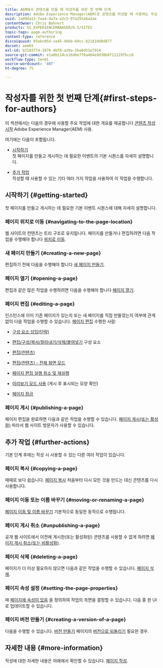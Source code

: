 ```yaml
---
title: AEM에서 콘텐츠를 만들 때 작성자를 위한 첫 번째 단계
description: Adobe Experience Manager(AEM)로 콘텐츠를 작성할 때 사용하는 주요 작업에 대한 개요입니다.
uuid: 1a09da22-faa4-4a7a-a2c5-97a255a6a2ae
contentOwner: Chris Bohnert
products: SG_EXPERIENCEMANAGER/6.5/SITES
topic-tags: page-authoring
content-type: reference
discoiquuid: 85ebc05d-ce45-4bbb-b9cc-b21810d0d877
docset: aem65
exl-id: b2103774-1876-4bf8-a29a-2ba0d51e7914
source-git-commit: e1a0b114ce16d0e7f6a464e9d30b8f111297bcc6
workflow-type: tm+mt
source-wordcount: '407'
ht-degree: 7%

---
```


# 작성자를 위한 첫 번째 단계{#first-steps-for-authors}

이 섹션에서는 다음의 경우에 사용할 주요 작업에 대한 개요를 제공합니다 [콘텐츠 작성 시작](/help/sites-authoring/author.md#concept-of-authoring-and-publishing) Adobe Experience Manager(AEM) 사용.

여기에는 다음이 포함됩니다.

* [시작하기](#getting-started)\
   첫 페이지를 만들고 게시하는 데 필요한 이벤트의 기본 시퀀스를 자세히 설명합니다.

* [추가 작업](#further-actions)\
   작성할 때 사용할 수 있는 기타 여러 가지 작업을 사용하여 이 작업을 수행합니다.

## 시작하기 {#getting-started}

첫 페이지를 만들고 게시하는 데 필요한 기본 이벤트 시퀀스에 대해 자세히 설명합니다.

### 페이지 위치로 이동 {#navigating-to-the-page-location}

웹 사이트의 컨텐츠는 트리 구조로 유지됩니다. 페이지를 만들거나 편집하려면 다음 작업을 수행해야 합니다 [위치로 이동](/help/sites-authoring/basic-handling.md#viewing-and-selecting-resources).

### 새 페이지 만들기 {#creating-a-new-page}

편집하기 전에 다음을 수행해야 합니다 [새 페이지 만들기](/help/sites-authoring/managing-pages.md#creating-a-new-page).

### 페이지 열기 {#opening-a-page}

편집과 같은 많은 작업을 수행하려면 다음을 수행해야 합니다 [페이지 열기](/help/sites-authoring/managing-pages.md#opening-a-page-for-editing).

### 페이지 편집 {#editing-a-page}

인스턴스에 이미 기존 페이지가 있는지 또는 새 페이지를 직접 만들었는지 여부에 관계없이 다음 작업을 수행할 수 있습니다. [페이지 편집](/help/sites-authoring/editing-content.md) 수행한 사람:

* [구성 요소 삽입(단락)](/help/sites-authoring/editing-content.md#inserting-a-component)
* [편집/구성/복사/잘라내기/삭제/붙여넣기](/help/sites-authoring/editing-content.md#edit-configure-copy-cut-delete-paste) 구성 요소
* [편집(컨텐츠)](/help/sites-authoring/editing-content.md#edit-content)
* [편집(컨텐츠) - 전체 화면 모드](/help/sites-authoring/editing-content.md#edit-content-full-screen-mode)

* [페이지 편집 실행 취소 및 재실행](/help/sites-authoring/editing-content.md#undoing-and-redoing-page-edits)
* [미리보기 모드 사용](/help/sites-authoring/editing-content.md#preview-mode) (게시 후 표시되는 모양 확인)
* [페이지 잠금](/help/sites-authoring/editing-content.md#locking-a-page)

### 페이지 게시 {#publishing-a-page}

페이지 편집을 완료하면 다음과 같은 작업을 수행할 수 있습니다. [페이지 게시(또는 활성화)](/help/sites-authoring/publishing-pages.md#main-pars-title-10) 따라서 웹 사이트 방문자가 사용할 수 있습니다.

## 추가 작업 {#further-actions}

기본 단계 후에는 작성 시 사용할 수 있는 다른 여러 작업이 있습니다.

### 페이지 복사 {#copying-a-page}

때때로 보다 쉽습니다. [페이지 복사](/help/sites-authoring/managing-pages.md#copying-and-pasting-a-page) 처음부터 다시 모든 것을 만드는 대신 콘텐츠를 다시 사용합니다.

### 페이지 이동 또는 이름 바꾸기 {#moving-or-renaming-a-page}

[페이지 이동 및 이름 바꾸기](/help/sites-authoring/managing-pages.md#moving-or-renaming-a-page) 기본적으로 동일한 동작으로 수행됩니다.

### 페이지 게시 취소 {#unpublishing-a-page}

공개 웹 사이트에서 이전에 게시한(또는 활성화된) 콘텐츠를 사용할 수 없게 하려면 [페이지 게시 취소(또는 비활성화)](/help/sites-authoring/publishing-pages.md#main-pars-title-5).

### 페이지 삭제 {#deleting-a-page}

페이지가 더 이상 필요하지 않으면 다음과 같은 작업을 수행할 수 있습니다. [페이지 삭제](/help/sites-authoring/managing-pages.md#deleting-a-page).

### 페이지 속성 설정 {#setting-the-page-properties}

매 [페이지에 속성이 있음](/help/sites-authoring/editing-page-properties.md) 을 정의하여 작업의 측면을 결정할 수 있습니다. 다음 중 한 UI로 업데이트할 수 있습니다.

### 페이지 버전 만들기 {#creating-a-version-of-a-page}

다음을 수행할 수 있습니다. [버전 만들기](/help/sites-authoring/working-with-page-versions.md#creating-a-new-version) 페이지의 [버전으로 되돌리기](/help/sites-authoring/working-with-page-versions.md#reverting-to-a-page-version) 필요한 경우.

## 자세한 내용 {#more-information}

작성에 대한 자세한 내용은 아래에서 확인할 수 있습니다. [페이지 작성](/help/sites-authoring/page-authoring.md).
